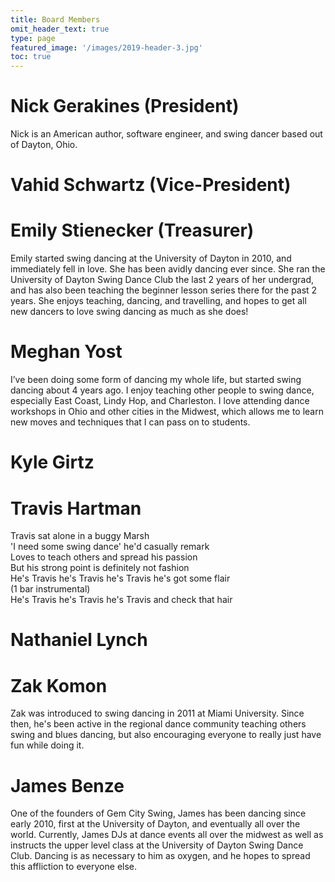 ```yaml
---
title: Board Members
omit_header_text: true
type: page
featured_image: '/images/2019-header-3.jpg'
toc: true
---
```


# Nick Gerakines (President)

Nick is an American author, software engineer, and swing dancer based out of Dayton, Ohio.

# Vahid Schwartz (Vice-President)

# Emily Stienecker (Treasurer)

Emily started swing dancing at the University of Dayton in 2010, and immediately fell in love. She has been avidly dancing ever since. She ran the University of Dayton Swing Dance Club the last 2 years of her undergrad, and has also been teaching the beginner lesson series there for the past 2 years. She enjoys teaching, dancing, and travelling, and hopes to get all new dancers to love swing dancing as much as she does!

# Meghan Yost

I’ve been doing some form of dancing my whole life, but started swing dancing about 4 years ago. I enjoy teaching other people to swing dance, especially East Coast, Lindy Hop, and Charleston. I love attending dance workshops in Ohio and other cities in the Midwest, which allows me to learn new moves and techniques that I can pass on to students. 

# Kyle Girtz

# Travis Hartman

Travis sat alone in a buggy Marsh<br/>
'I need some swing dance' he'd casually remark<br/>
Loves to teach others and spread his passion<br/>
But his strong point is definitely not fashion<br/>
He's Travis he's Travis he's Travis he's got some flair<br/>
(1 bar instrumental)<br/>
He's Travis he's Travis he's Travis and check that hair<br/>

# Nathaniel Lynch

# Zak Komon

Zak was introduced to swing dancing in 2011 at Miami University. Since then, he's been active in the regional dance community teaching others swing and blues dancing, but also encouraging everyone to really just have fun while doing it. 

# James Benze

One of the founders of Gem City Swing, James has been dancing since early 2010, first at the University of Dayton, and eventually all over the world.  Currently, James DJs at dance events all over the midwest as well as instructs the upper level class at the University of Dayton Swing Dance Club.  Dancing is as necessary to him as oxygen, and he hopes to spread this affliction to everyone else.
